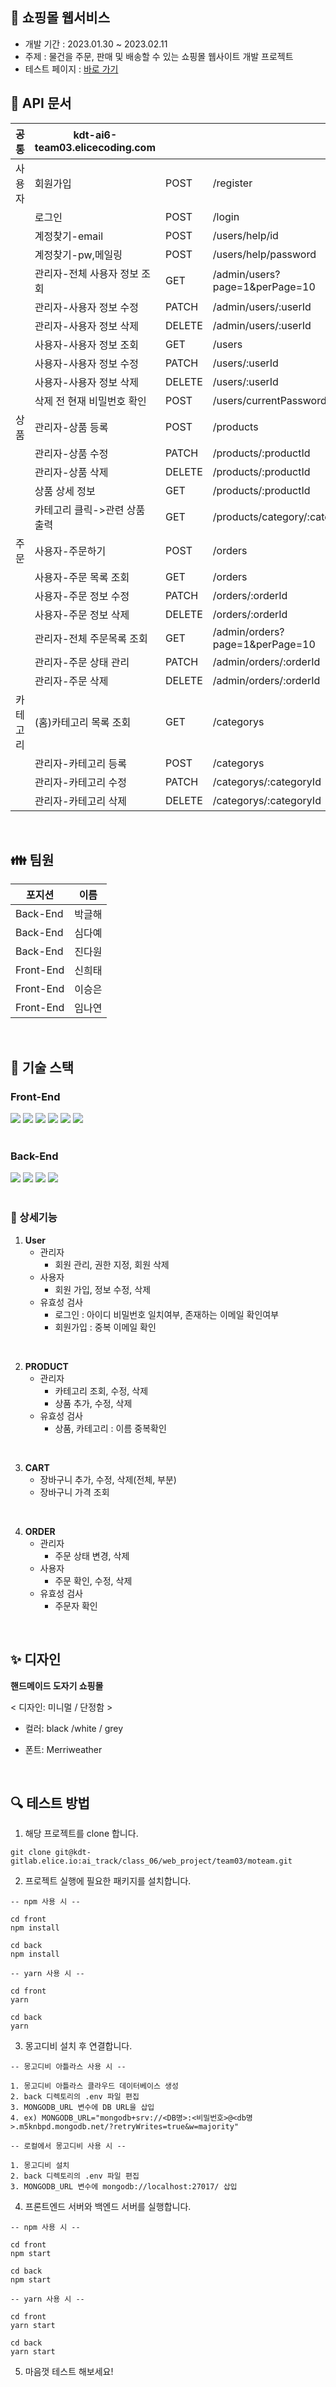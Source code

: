 ##  📌 쇼핑몰 웹서비스

- 개발 기간 : 2023.01.30 ~ 2023.02.11
- 주제 : 물건을 주문, 판매 및 배송할 수 있는 쇼핑몰 웹사이트 개발 프로젝트
- 테스트 페이지 : [바로 가기](http://kdt-ai6-team03.elicecoding.com/)
## 🔑 API 문서 
|  공통| kdt-ai6-team03.elicecoding.com		 |  |  |
|--|--|--|--|
|사용자|회원가입|POST| /register |
|| 로그인 |POST| /login |
|| 계정찾기-email |POST|/users/help/id |
|| 계정찾기-pw,메일링 |POST| /users/help/password |
|| 관리자-전체 사용자 정보 조회 |GET| /admin/users?page=1&perPage=10 |
|| 관리자-사용자 정보 수정 |PATCH| /admin/users/:userId |
|| 관리자-사용자 정보 삭제 |DELETE| /admin/users/:userId |
|| 사용자-사용자 정보 조회 |GET| /users |
|| 사용자-사용자 정보 수정 |PATCH| /users/:userId |
|| 사용자-사용자 정보 삭제 |DELETE| /users/:userId |
|| 삭제 전 현재 비밀번호 확인 |POST| /users/currentPassword |
|상품|관리자-상품 등록|POST| /products |
|| 관리자-상품 수정 |PATCH|/products/:productId |
|| 관리자-상품 삭제 |DELETE|/products/:productId |
|| 상품 상세 정보 |GET|/products/:productId |
|| 카테고리 클릭->관련 상품 출력 |GET|/products/category/:categoryTitle |
|주문|사용자-주문하기|POST| /orders |
|| 사용자-주문 목록 조회 |GET| /orders |
|| 사용자-주문 정보 수정 |PATCH|/orders/:orderId |
|| 사용자-주문 정보 삭제 |DELETE| /orders/:orderId |
|| 관리자-전체 주문목록 조회 |GET| /admin/orders?page=1&perPage=10 |
|| 관리자-주문 상태 관리 |PATCH|/admin/orders/:orderId |
|| 관리자-주문 삭제 |DELETE| /admin/orders/:orderId |
|카테고리 |(홈)카테고리 목록 조회|GET|/categorys |
|| 관리자-카테고리 등록 |POST|/categorys |
|| 관리자-카테고리 수정 |PATCH|/categorys/:categoryId |
|| 관리자-카테고리 삭제 |DELETE|/categorys/:categoryId |


 <br>

## 👪 팀원
|  포지션|이름  |
|--|--|
|Back-End| 박글해 |
|Back-End| 심다예 |
|Back-End| 진다원 |
|Front-End| 신희태 |
|Front-End| 이승은 |
|Front-End| 임나연 |


 <br>  

## 🔧 기술 스택

### Front-End

<div>
<img src="https://img.shields.io/badge/HTML5-E34F26?style=plastic&logo=HTML5&logoColor=white"/>
<img src="https://img.shields.io/badge/CSS3-1572B6?style=plastic&logo=CSS3&logoColor=white"/>
<img src="https://img.shields.io/badge/JavaScript-F7DF1E?style=plastic&logo=JavaScript&logoColor=white"/>
<img src="https://img.shields.io/badge/BootStrap-7952B3?style=plastic&logo=BootStrap&logoColor=white"/>
<img src="https://img.shields.io/badge/Node.js-339933?style=plastic&logo=Node.js&logoColor=white"/>
<img src="https://img.shields.io/badge/React-61DAFB?style=plastic&logo=React&logoColor=white"/>
</div>

<br />

### Back-End

<div>
<img src="https://img.shields.io/badge/JavaScript-F7DF1E?style=plastic&logo=JavaScript&logoColor=white"/>
<img src="https://img.shields.io/badge/Node.js-339933?style=plastic&logo=Node.js&logoColor=white"/>
<img src="https://img.shields.io/badge/Express-000000?style=plastic&logo=express&logoColor=white"/>
<img src="https://img.shields.io/badge/mongoDB-47A248?style=plastic&logo=mongoDB&logoColor=white"/>
</div>

<br> 

### 🌈 상세기능

1. **User**
    - 관리자
	    - 회원 관리, 권한 지정, 회원 삭제
    - 사용자
        - 회원 가입, 정보 수정, 삭제
	- 유효성 검사 
		- 로그인 :  아이디 비밀번호 일치여부, 존재하는 이메일 확인여부
		- 회원가입 : 중복 이메일 확인
<br> 

2. **PRODUCT**
    - 관리자
        - 카테고리 조회, 수정, 삭제
        - 상품 추가, 수정, 삭제
    - 유효성 검사 
		- 상품, 카테고리 : 이름 중복확인
<br> 

3.  **CART** 
	- 장바구니 추가, 수정, 삭제(전체, 부분)
    - 장바구니 가격 조회
<br>
    
4.  **ORDER** 
    - 관리자
	    - 주문 상태 변경, 삭제
    - 사용자
        - 주문 확인, 수정, 삭제
    - 유효성 검사 
		- 주문자 확인
<br> 

## ✨ 디자인
**핸드메이드 도자기 쇼핑몰**

< 디자인: 미니멀 / 단정함 > 

- 컬러: black  /white / grey

- 폰트: Merriweather


<br>

## 🔍 테스트 방법

1. 해당 프로젝트를 clone 합니다.
```
git clone git@kdt-gitlab.elice.io:ai_track/class_06/web_project/team03/moteam.git
```

2. 프로젝트 실행에 필요한 패키지를 설치합니다.
```
-- npm 사용 시 --

cd front
npm install

cd back
npm install
```
```
-- yarn 사용 시 --

cd front
yarn

cd back
yarn
```

3. 몽고디비 설치 후 연결합니다.
```
-- 몽고디비 아틀라스 사용 시 --

1. 몽고디비 아틀라스 클라우드 데이터베이스 생성
2. back 디렉토리의 .env 파일 편집
3. MONGODB_URL 변수에 DB URL을 삽입
4. ex) MONGODB_URL="mongodb+srv://<DB명>:<비밀번호>@<db명>.m5knbpd.mongodb.net/?retryWrites=true&w=majority"
```

```
-- 로컬에서 몽고디비 사용 시 --

1. 몽고디비 설치
2. back 디렉토리의 .env 파일 편집
3. MONGODB_URL 변수에 mongodb://localhost:27017/ 삽입
```

4. 프론트엔드 서버와 백엔드 서버를 실행합니다.
```
-- npm 사용 시 --

cd front
npm start

cd back
npm start
```

```
-- yarn 사용 시 --

cd front
yarn start

cd back
yarn start
```
5. 마음껏 테스트 해보세요!
